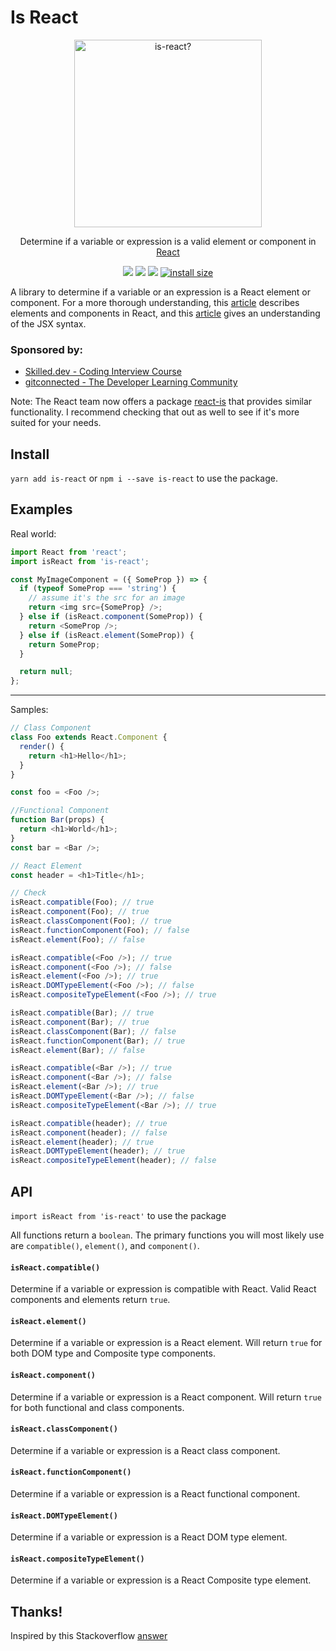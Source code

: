 # Is React

<p align="center">
  <a href="https://www.npmjs.com/package/is-react">
    <img alt="is-react?" src="https://github.com/treyhuffine/is-react/raw/master/is-react.png" width="300">
  </a>
</p>

<p align="center">
  Determine if a variable or expression is a valid element or component in <a href="https://facebook.github.io/react">React</a>
</p>

<p align="center">
  <a href="https://www.npmjs.com/package/is-react"><img src="https://img.shields.io/npm/v/is-react.svg?style=flat-square"></a>
  <a href="https://www.npmjs.com/package/is-react"><img src="https://img.shields.io/npm/dm/is-react.svg?style=flat-square"></a>
  <a href="https://travis-ci.org/treyhuffine/is-react"><img src="https://img.shields.io/travis/treyhuffine/is-react/master.svg?style=flat-square"></a>
  <a href="https://packagephobia.com/result?p=is-react"><img alt="install size" src="https://packagephobia.com/badge?p=is-react"></a>
</p>

A library to determine if a variable or an expression is a React element or component.
For a more thorough understanding, this [article](https://facebook.github.io/react/blog/2015/12/18/react-components-elements-and-instances.html) describes elements and components in React, and this [article](https://facebook.github.io/react/docs/jsx-in-depth.html)
gives an understanding of the JSX syntax.

### Sponsored by:
- [Skilled.dev - Coding Interview Course](https://skilled.dev)
- [gitconnected - The Developer Learning Community](https://gitconnected.com)

Note: The React team now offers a package [react-is](https://www.npmjs.com/package/react-is) that provides similar functionality. I recommend checking that out as well to see if it's more suited for your needs.

## Install

`yarn add is-react` or `npm i --save is-react` to use the package.

## Examples

Real world:

```javascript
import React from 'react';
import isReact from 'is-react';

const MyImageComponent = ({ SomeProp }) => {
  if (typeof SomeProp === 'string') {
    // assume it's the src for an image
    return <img src={SomeProp} />;
  } else if (isReact.component(SomeProp)) {
    return <SomeProp />;
  } else if (isReact.element(SomeProp)) {
    return SomeProp;
  }

  return null;
};
```

---

Samples:

```javascript
// Class Component
class Foo extends React.Component {
  render() {
    return <h1>Hello</h1>;
  }
}

const foo = <Foo />;

//Functional Component
function Bar(props) {
  return <h1>World</h1>;
}
const bar = <Bar />;

// React Element
const header = <h1>Title</h1>;

// Check
isReact.compatible(Foo); // true
isReact.component(Foo); // true
isReact.classComponent(Foo); // true
isReact.functionComponent(Foo); // false
isReact.element(Foo); // false

isReact.compatible(<Foo />); // true
isReact.component(<Foo />); // false
isReact.element(<Foo />); // true
isReact.DOMTypeElement(<Foo />); // false
isReact.compositeTypeElement(<Foo />); // true

isReact.compatible(Bar); // true
isReact.component(Bar); // true
isReact.classComponent(Bar); // false
isReact.functionComponent(Bar); // true
isReact.element(Bar); // false

isReact.compatible(<Bar />); // true
isReact.component(<Bar />); // false
isReact.element(<Bar />); // true
isReact.DOMTypeElement(<Bar />); // false
isReact.compositeTypeElement(<Bar />); // true

isReact.compatible(header); // true
isReact.component(header); // false
isReact.element(header); // true
isReact.DOMTypeElement(header); // true
isReact.compositeTypeElement(header); // false
```

## API

`import isReact from 'is-react'` to use the package

All functions return a `boolean`. The primary functions you will most likely
use are `compatible()`, `element()`, and `component()`.

#### `isReact.compatible()`

Determine if a variable or expression is compatible with React. Valid React
components and elements return `true`.

#### `isReact.element()`

Determine if a variable or expression is a React element. Will return `true`
for both DOM type and Composite type components.

#### `isReact.component()`

Determine if a variable or expression is a React component. Will return `true`
for both functional and class components.

#### `isReact.classComponent()`

Determine if a variable or expression is a React class component.

#### `isReact.functionComponent()`

Determine if a variable or expression is a React functional component.

#### `isReact.DOMTypeElement()`

Determine if a variable or expression is a React DOM type element.

#### `isReact.compositeTypeElement()`

Determine if a variable or expression is a React Composite type element.

## Thanks!

Inspired by this Stackoverflow [answer](http://stackoverflow.com/a/41658173)
